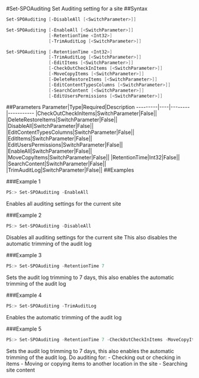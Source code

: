 #Set-SPOAuditing
Set Auditing setting for a site
##Syntax
```powershell
Set-SPOAuditing [-DisableAll [<SwitchParameter>]]
```


```powershell
Set-SPOAuditing [-EnableAll [<SwitchParameter>]]
                [-RetentionTime <Int32>]
                [-TrimAuditLog [<SwitchParameter>]]
```


```powershell
Set-SPOAuditing [-RetentionTime <Int32>]
                [-TrimAuditLog [<SwitchParameter>]]
                [-EditItems [<SwitchParameter>]]
                [-CheckOutCheckInItems [<SwitchParameter>]]
                [-MoveCopyItems [<SwitchParameter>]]
                [-DeleteRestoreItems [<SwitchParameter>]]
                [-EditContentTypesColumns [<SwitchParameter>]]
                [-SearchContent [<SwitchParameter>]]
                [-EditUsersPermissions [<SwitchParameter>]]
```


##Parameters
Parameter|Type|Required|Description
---------|----|--------|-----------
|CheckOutCheckInItems|SwitchParameter|False||
|DeleteRestoreItems|SwitchParameter|False||
|DisableAll|SwitchParameter|False||
|EditContentTypesColumns|SwitchParameter|False||
|EditItems|SwitchParameter|False||
|EditUsersPermissions|SwitchParameter|False||
|EnableAll|SwitchParameter|False||
|MoveCopyItems|SwitchParameter|False||
|RetentionTime|Int32|False||
|SearchContent|SwitchParameter|False||
|TrimAuditLog|SwitchParameter|False||
##Examples

###Example 1
```powershell
PS:> Set-SPOAuditing -EnableAll
```
Enables all auditing settings for the current site

###Example 2
```powershell
PS:> Set-SPOAuditing -DisableAll
```
Disables all auditing settings for the current site
                    This also disables the automatic trimming of the audit log

###Example 3
```powershell
PS:> Set-SPOAuditing -RetentionTime 7
```
Sets the audit log trimming to 7 days, this also enables the automatic trimming of the audit log

###Example 4
```powershell
PS:> Set-SPOAuditing -TrimAuditLog
```
Enables the automatic trimming of the audit log

###Example 5
```powershell
PS:> Set-SPOAuditing -RetentionTime 7 -CheckOutCheckInItems -MoveCopyItems -SearchContent
```
Sets the audit log trimming to 7 days, this also enables the automatic trimming of the audit log.
                    Do auditing for:
                    - Checking out or checking in items
                    - Moving or copying items to another location in the site
                    - Searching site content
